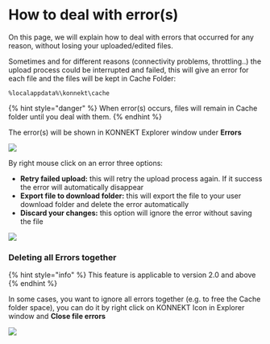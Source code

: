 # How to deal with error(s)

On this page, we will explain how to deal with errors that occurred for any reason, without losing your uploaded/edited files.

Sometimes and for different reasons (connectivity problems, throttling..) the upload process could be interrupted and failed, this will give an error for each file and the files will be kept in Cache Folder:

```
%localappdata%\konnekt\cache
```

{% hint style="danger" %}
When error(s) occurs, files will remain in Cache folder until you deal with them.
{% endhint %}

The error(s) will be shown in KONNEKT Explorer window under **Errors**

![](<../.gitbook/assets/2021-07-26 09\_18\_11-192.168.2.50 - Remote Desktop Connection.png>)

By right mouse click on an error three options:

* **Retry failed upload:** this will retry the upload process again. If it success the error will automatically disappear
* **Export file to download folder:** this will export the file to your user download folder and delete the error automatically
* **Discard your changes:** this option will ignore the error without saving the file&#x20;

![](<../.gitbook/assets/2021-07-26 09\_19\_56-192.168.2.50 - Remote Desktop Connection.png>)

### Deleting all Errors together

{% hint style="info" %}
This feature is applicable to version 2.0 and above
{% endhint %}

In some cases, you want to ignore all errors together (e.g. to free the Cache folder space), you can do it by right click on KONNEKT Icon in Explorer window and **Close file errors**

![](<../.gitbook/assets/2021-07-26 09\_18\_43-192.168.2.50 - Remote Desktop Connection.png>)

&#x20;
